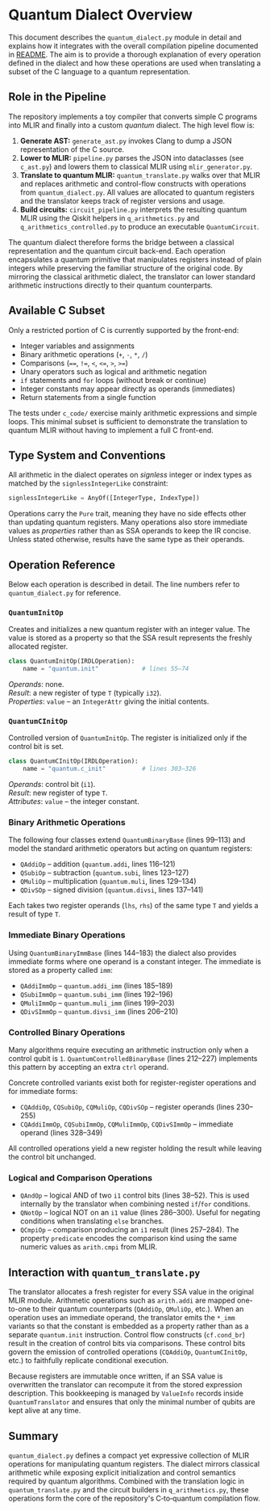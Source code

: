 # Quantum Dialect Overview

This document describes the `quantum_dialect.py` module in detail and explains how it integrates with the overall compilation pipeline documented in [README](../README.md).  The aim is to provide a thorough explanation of every operation defined in the dialect and how these operations are used when translating a subset of the C language to a quantum representation.

## Role in the Pipeline

The repository implements a toy compiler that converts simple C programs into MLIR and finally into a custom *quantum* dialect.  The high level flow is:

1. **Generate AST:** `generate_ast.py` invokes Clang to dump a JSON representation of the C source.
2. **Lower to MLIR:** `pipeline.py` parses the JSON into dataclasses (see `c_ast.py`) and lowers them to classical MLIR using `mlir_generator.py`.
3. **Translate to quantum MLIR:** `quantum_translate.py` walks over that MLIR and replaces arithmetic and control-flow constructs with operations from `quantum_dialect.py`.  All values are allocated to quantum registers and the translator keeps track of register versions and usage.
4. **Build circuits:** `circuit_pipeline.py` interprets the resulting quantum MLIR using the Qiskit helpers in `q_arithmetics.py` and `q_arithmetics_controlled.py` to produce an executable `QuantumCircuit`.

The quantum dialect therefore forms the bridge between a classical representation and the quantum circuit back-end.  Each operation encapsulates a quantum primitive that manipulates registers instead of plain integers while preserving the familiar structure of the original code.  By mirroring the classical arithmetic dialect, the translator can lower standard arithmetic instructions directly to their quantum counterparts.

## Available C Subset

Only a restricted portion of C is currently supported by the front-end:

* Integer variables and assignments
* Binary arithmetic operations (`+`, `-`, `*`, `/`)
* Comparisons (`==`, `!=`, `<`, `<=`, `>`, `>=`)
* Unary operators such as logical and arithmetic negation
* `if` statements and `for` loops (without break or continue)
* Integer constants may appear directly as operands (immediates)
* Return statements from a single function

The tests under `c_code/` exercise mainly arithmetic expressions and simple loops.  This minimal subset is sufficient to demonstrate the translation to quantum MLIR without having to implement a full C front-end.

## Type System and Conventions

All arithmetic in the dialect operates on *signless* integer or index types as matched by the `signlessIntegerLike` constraint:

```python
signlessIntegerLike = AnyOf([IntegerType, IndexType])
```

Operations carry the `Pure` trait, meaning they have no side effects other than updating quantum registers.  Many operations also store immediate values as *properties* rather than as SSA operands to keep the IR concise.  Unless stated otherwise, results have the same type as their operands.

## Operation Reference

Below each operation is described in detail.  The line numbers refer to `quantum_dialect.py` for reference.

### `QuantumInitOp`
Creates and initializes a new quantum register with an integer value.  The value is stored as a property so that the SSA result represents the freshly allocated register.

```python
class QuantumInitOp(IRDLOperation):
    name = "quantum.init"            # lines 55–74
```

*Operands*: none.  
*Result*: a new register of type `T` (typically `i32`).  
*Properties*: `value` – an `IntegerAttr` giving the initial contents.

### `QuantumCInitOp`
Controlled version of `QuantumInitOp`.  The register is initialized only if the control bit is set.

```python
class QuantumCInitOp(IRDLOperation):
    name = "quantum.c_init"          # lines 303–326
```

*Operands*: control bit (`i1`).  
*Result*: new register of type `T`.  
*Attributes*: `value` – the integer constant.

### Binary Arithmetic Operations
The following four classes extend `QuantumBinaryBase` (lines 99–113) and model the standard arithmetic operators but acting on quantum registers:

* `QAddiOp`   – addition (`quantum.addi`, lines 116–121)
* `QSubiOp`   – subtraction (`quantum.subi`, lines 123–127)
* `QMuliOp`   – multiplication (`quantum.muli`, lines 129–134)
* `QDivSOp`   – signed division (`quantum.divsi`, lines 137–141)

Each takes two register operands (`lhs`, `rhs`) of the same type `T` and yields a result of type `T`.

### Immediate Binary Operations
Using `QuantumBinaryImmBase` (lines 144–183) the dialect also provides immediate forms where one operand is a constant integer.  The immediate is stored as a property called `imm`:

* `QAddiImmOp` – `quantum.addi_imm`  (lines 185–189)
* `QSubiImmOp` – `quantum.subi_imm`  (lines 192–196)
* `QMuliImmOp` – `quantum.muli_imm`  (lines 199–203)
* `QDivSImmOp` – `quantum.divsi_imm` (lines 206–210)

### Controlled Binary Operations
Many algorithms require executing an arithmetic instruction only when a control qubit is `1`.  `QuantumControlledBinaryBase` (lines 212–227) implements this pattern by accepting an extra `ctrl` operand.

Concrete controlled variants exist both for register-register operations and for immediate forms:

* `CQAddiOp`, `CQSubiOp`, `CQMuliOp`, `CQDivSOp` – register operands (lines 230–255)
* `CQAddiImmOp`, `CQSubiImmOp`, `CQMuliImmOp`, `CQDivSImmOp` – immediate operand (lines 328–349)

All controlled operations yield a new register holding the result while leaving the control bit unchanged.

### Logical and Comparison Operations

* `QAndOp` – logical AND of two `i1` control bits (lines 38–52).  This is used internally by the translator when combining nested `if`/`for` conditions.
* `QNotOp` – logical NOT on an `i1` value (lines 286–300).  Useful for negating conditions when translating `else` branches.
* `QCmpiOp` – comparison producing an `i1` result (lines 257–284).  The property `predicate` encodes the comparison kind using the same numeric values as `arith.cmpi` from MLIR.

## Interaction with `quantum_translate.py`

The translator allocates a fresh register for every SSA value in the original MLIR module.  Arithmetic operations such as `arith.addi` are mapped one-to-one to their quantum counterparts (`QAddiOp`, `QMuliOp`, etc.).  When an operation uses an immediate operand, the translator emits the `*_imm` variants so that the constant is embedded as a property rather than as a separate `quantum.init` instruction.  Control flow constructs (`cf.cond_br`) result in the creation of control bits via comparisons.  These control bits govern the emission of controlled operations (`CQAddiOp`, `QuantumCInitOp`, etc.) to faithfully replicate conditional execution.

Because registers are immutable once written, if an SSA value is overwritten the translator can recompute it from the stored expression description.  This bookkeeping is managed by `ValueInfo` records inside `QuantumTranslator` and ensures that only the minimal number of qubits are kept alive at any time.

## Summary

`quantum_dialect.py` defines a compact yet expressive collection of MLIR operations for manipulating quantum registers.  The dialect mirrors classical arithmetic while exposing explicit initialization and control semantics required by quantum algorithms.  Combined with the translation logic in `quantum_translate.py` and the circuit builders in `q_arithmetics.py`, these operations form the core of the repository's C‑to‑quantum compilation flow.
